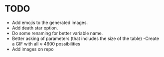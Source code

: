 # TODO

- Add emojis to the generated images.
- Add death star option.
- Do some renaming for better variable name.
- Better asking of parameters (that includes the size of the table)
-Create a GIF with all ≈ 4600 possibilities
- Add images on repo

